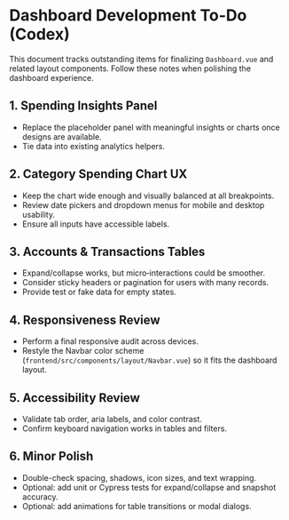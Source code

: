 # Dashboard Development To-Do (Codex)

This document tracks outstanding items for finalizing `Dashboard.vue` and related layout components. Follow these notes when polishing the dashboard experience.

## 1. Spending Insights Panel
- Replace the placeholder panel with meaningful insights or charts once designs are available.
- Tie data into existing analytics helpers.

## 2. Category Spending Chart UX
- Keep the chart wide enough and visually balanced at all breakpoints.
- Review date pickers and dropdown menus for mobile and desktop usability.
- Ensure all inputs have accessible labels.

## 3. Accounts & Transactions Tables
- Expand/collapse works, but micro‑interactions could be smoother.
- Consider sticky headers or pagination for users with many records.
- Provide test or fake data for empty states.

## 4. Responsiveness Review
- Perform a final responsive audit across devices.
- Restyle the Navbar color scheme (`frontend/src/components/layout/Navbar.vue`) so it fits the dashboard layout.

## 5. Accessibility Review
- Validate tab order, aria labels, and color contrast.
- Confirm keyboard navigation works in tables and filters.

## 6. Minor Polish
- Double-check spacing, shadows, icon sizes, and text wrapping.
- Optional: add unit or Cypress tests for expand/collapse and snapshot accuracy.
- Optional: add animations for table transitions or modal dialogs.
